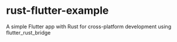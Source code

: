 # rust-flutter-example
A simple Flutter app with Rust for cross-platform development using flutter_rust_bridge
